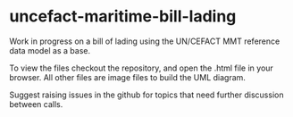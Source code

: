 # uncefact-maritime-bill-lading
Work in progress on a bill of lading using the UN/CEFACT MMT reference data model as a base.

To view the files checkout the repository, and open the .html file in your browser.  All other files are image files to build the UML diagram.

Suggest raising issues in the github for topics that need further discussion between calls.
